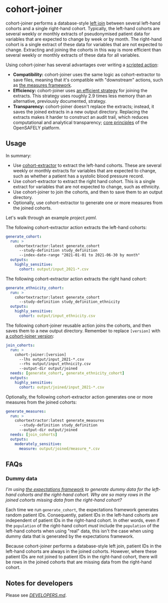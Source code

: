 # cohort-joiner

cohort-joiner performs a database-style [left join][] between several left-hand cohorts and a single right-hand cohort.
Typically, the left-hand cohorts are several weekly or monthly extracts of pseudonymised patient data for variables that are expected to change by week or by month.
The right-hand cohort is a single extract of these data for variables that are not expected to change.
Extracting and joining the cohorts in this way is more efficient than several weekly or monthly extracts of these data for all variables.

Using cohort-joiner has several advantages over writing a [scripted action][]:

* **Compatibility:**
  cohort-joiner uses the same logic as cohort-extractor to save files,
  meaning that it's compatible with "downstream" actions,
  such as [the measures framework][].
* **Efficiency:**
  cohort-joiner uses [an efficient strategy][2] for joining the extracts.
  This strategy uses roughly 2.9 times less memory than an alternative, previously documented, strategy.
* **Transparency:**
  cohort-joiner doesn't replace the extracts;
  instead, it saves the joined extracts in a new output directory.
  Replacing the extracts makes it harder to construct an audit trail, which reduces computational and analytical transparency;
  [core principles][3] of the OpenSAFELY platform.

## Usage

In summary:

* Use [cohort-extractor][] to extract the left-hand cohorts.
  These are several weekly or monthly extracts for variables that are expected to change,
  such as whether a patient has a systolic blood pressure record.
* Use cohort-extractor to extract the right hand cohort.
  This is a single extract for variables that are not expected to change, such as ethnicity.
* Use cohort-joiner to join the cohorts, and then to save them to an output directory.
* Optionally, use cohort-extractor to generate one or more measures from the joined cohorts.

Let's walk through an example _project.yaml_.

The following cohort-extractor action extracts the left-hand cohorts:

```yaml
generate_cohort:
  run: >
    cohortextractor:latest generate_cohort
      --study-definition study_definition
      --index-date-range "2021-01-01 to 2021-06-30 by month"
  outputs:
    highly_sensitive:
      cohort: output/input_2021-*.csv
```

The following cohort-extractor action extracts the right hand cohort:

```yaml
generate_ethnicity_cohort:
  run: >
    cohortextractor:latest generate_cohort
      --study-definition study_definition_ethnicity
  outputs:
    highly_sensitive:
      cohort: output/input_ethnicity.csv
```

The following cohort-joiner reusable action joins the cohorts, and then saves them to a new output directory.
Remember to replace `[version]` with [a cohort-joiner version][1]:

```yaml
join_cohorts:
  run: >
    cohort-joiner:[version]
      --lhs output/input_2021-*.csv
      --rhs output/input_ethnicity.csv
      --output-dir output/joined
  needs: [generate_cohort, generate_ethnicity_cohort]
  outputs:
    highly_sensitive:
      cohort: output/joined/input_2021-*.csv
```

Optionally, the following cohort-extractor action generates one or more measures from the joined cohorts:

```yaml
generate_measures:
  run: >
    cohortextractor:latest generate_measures
      --study-definition study_definition
      --output-dir output/joined
  needs: [join_cohorts]
  outputs:
    moderately_sensitive:
      measure: output/joined/measure_*.csv
```

## FAQs

### Dummy data

_I'm using [the expectations framework][] to generate dummy data for the left-hand cohorts and the right-hand cohort._
_Why are so many rows in the joined cohorts missing data from the right-hand cohort?_

Each time we run `generate_cohort`, the expectations framework generates random patient IDs.
Consequently, patient IDs in the left-hand cohorts are independent of patient IDs in the right-hand cohort.
In other words,
even if the `population` of the right-hand cohort _must_ include the `population` of the left-hand cohorts when using "real" data,
this isn't the case when using dummy data that is generated by the expectations framework.

Because cohort-joiner performs a database-style left join, patient IDs in the left-hand cohorts are always in the joined cohorts.
However, where these patient IDs are not joined to patient IDs in the right-hand cohort, there will be rows in the joined cohorts that are missing data from the right-hand cohort.

## Notes for developers

Please see [_DEVELOPERS.md_](DEVELOPERS.md).

[1]: https://github.com/opensafely-actions/cohort-joiner/tags
[2]: https://gist.github.com/iaindillingham/4903394b65dc3bad3b54e0eb1cde7ea5
[3]: https://docs.opensafely.org/
[cohort-extractor]: https://docs.opensafely.org/actions-cohortextractor/
[left join]: https://en.wikipedia.org/wiki/Join_(SQL)#Left_outer_join
[scripted action]: https://docs.opensafely.org/actions-scripts/
[the expectations framework]: https://docs.opensafely.org/study-def-expectations/
[the measures framework]: https://docs.opensafely.org/measures/
